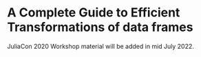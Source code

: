 # A Complete Guide to Efficient Transformations of data frames

JuliaCon 2020 Workshop material will be added in mid July 2022.
